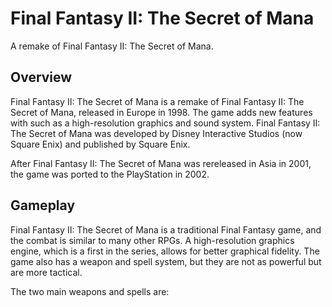 # Final Fantasy II: The Secret of Mana

A remake of Final Fantasy II: The Secret of Mana.

## Overview

Final Fantasy II: The Secret of Mana is a remake of Final Fantasy II: The Secret of Mana, released in Europe in 1998. The game adds new features with such as a high-resolution graphics and sound system. Final Fantasy II: The Secret of Mana was developed by Disney Interactive Studios (now Square Enix) and published by Square Enix.

After Final Fantasy II: The Secret of Mana was rereleased in Asia in 2001, the game was ported to the PlayStation in 2002.

## Gameplay

Final Fantasy II: The Secret of Mana is a traditional Final Fantasy game, and the combat is similar to many other RPGs. A high-resolution graphics engine, which is a first in the series, allows for better graphical fidelity. The game also has a weapon and spell system, but they are not as powerful but are more tactical.

The two main weapons and spells are: